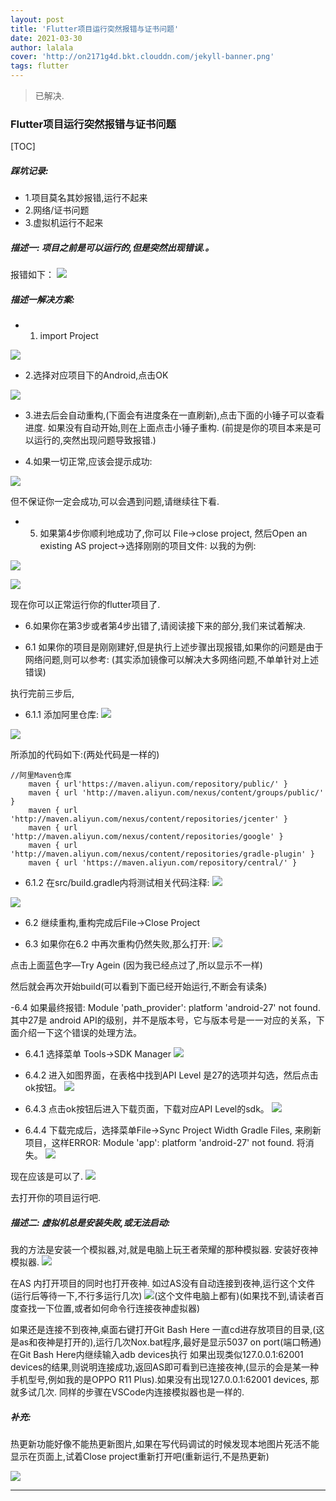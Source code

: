 ```yaml
---
layout: post
title: 'Flutter项目运行突然报错与证书问题'
date: 2021-03-30
author: lalala
cover: 'http://on2171g4d.bkt.clouddn.com/jekyll-banner.png'
tags: flutter
---
```


> 已解决.

### Flutter项目运行突然报错与证书问题
 

[TOC]


##### 踩坑记录:   

- 1.项目莫名其妙报错,运行不起来
- 2.网络/证书问题
- 3.虚拟机运行不起来


##### 描述一: 项目之前是可以运行的,但是突然出现错误.。
报错如下：
 ![](https://cdn.jsdelivr.net/gh/wzc520pyfm/Picbed_PicGo@master/img/flutter_%E8%BF%90%E8%A1%8C%E6%8A%A5%E9%94%991.1.png)

##### 描述一解决方案: 

- 1. import Project

![](https://cdn.jsdelivr.net/gh/wzc520pyfm/Picbed_PicGo@master/img/import_project.png)


- 2.选择对应项目下的Android,点击OK 

![](https://cdn.jsdelivr.net/gh/wzc520pyfm/Picbed_PicGo@master/img/chose.png)

- 3.进去后会自动重构,(下面会有进度条在一直刷新),点击下面的小锤子可以查看进度.
如果没有自动开始,则在上面点击小锤子重构.
(前提是你的项目本来是可以运行的,突然出现问题导致报错.)

- 4.如果一切正常,应该会提示成功:

![](https://cdn.jsdelivr.net/gh/wzc520pyfm/Picbed_PicGo@master/img/success.png)

但不保证你一定会成功,可以会遇到问题,请继续往下看.

- 5. 如果第4步你顺利地成功了,你可以  File->close project, 然后Open an existing AS project->选择刚刚的项目文件: 以我的为例: 

![](https://cdn.jsdelivr.net/gh/wzc520pyfm/Picbed_PicGo@master/img/flutter_chose_project.png)

![](https://cdn.jsdelivr.net/gh/wzc520pyfm/Picbed_PicGo@master/img/flutter_open_project.png)

现在你可以正常运行你的flutter项目了.

- 6.如果你在第3步或者第4步出错了,请阅读接下来的部分,我们来试着解决.

- 6.1 如果你的项目是刚刚建好,但是执行上述步骤出现报错,如果你的问题是由于网络问题,则可以参考: (其实添加镜像可以解决大多网络问题,不单单针对上述错误)

执行完前三步后, 
- 6.1.1 添加阿里仓库:
![](https://cdn.jsdelivr.net/gh/wzc520pyfm/Picbed_PicGo@master/img/flutter_ali_maven.png)

![](https://cdn.jsdelivr.net/gh/wzc520pyfm/Picbed_PicGo@master/img/flutter_ali_maven2.png)

所添加的代码如下:(两处代码是一样的)

```
//阿里Maven仓库
    maven { url'https://maven.aliyun.com/repository/public/' }
    maven { url 'http://maven.aliyun.com/nexus/content/groups/public/' }
    maven { url 'http://maven.aliyun.com/nexus/content/repositories/jcenter' }
    maven { url 'http://maven.aliyun.com/nexus/content/repositories/google' }
    maven { url 'http://maven.aliyun.com/nexus/content/repositories/gradle-plugin' }
    maven { url 'https://maven.aliyun.com/repository/central/' }

```

- 6.1.2 在src/build.gradle内将测试相关代码注释:
![](https://cdn.jsdelivr.net/gh/wzc520pyfm/Picbed_PicGo@master/img/flutter_build_gradle.png)

![](https://cdn.jsdelivr.net/gh/wzc520pyfm/Picbed_PicGo@master/img/flutter_build_gradle2.png)

- 6.2 继续重构,重构完成后File->Close Project

- 6.3 如果你在6.2 中再次重构仍然失败,那么打开: 
![](https://cdn.jsdelivr.net/gh/wzc520pyfm/Picbed_PicGo@master/img/flutter_try_again.png)

点击上面蓝色字—Try Agein  (因为我已经点过了,所以显示不一样)

然后就会再次开始build(可以看到下面已经开始运行,不断会有读条)

-6.4 如果最终报错: Module 'path_provider': platform 'android-27' not found.
其中27是 android API的级别，并不是版本号，它与版本号是一一对应的关系，下面介绍一下这个错误的处理方法。

- 6.4.1 	选择菜单 Tools->SDK Manager
![](https://cdn.jsdelivr.net/gh/wzc520pyfm/Picbed_PicGo@master/img/flutter_tool.png)

- 6.4.2 进入如图界面，在表格中找到API Level 是27的选项并勾选，然后点击ok按钮。
![](https://cdn.jsdelivr.net/gh/wzc520pyfm/Picbed_PicGo@master/img/flutter_android27.png)

- 6.4.3 点击ok按钮后进入下载页面，下载对应API Level的sdk。
![](https://cdn.jsdelivr.net/gh/wzc520pyfm/Picbed_PicGo@master/img/flutter_27_downing.png)

- 6.4.4 下载完成后，选择菜单File->Sync Project Width Gradle Files, 来刷新项目，这样ERROR: Module 'app': platform 'android-27' not found. 将消失。
![](https://cdn.jsdelivr.net/gh/wzc520pyfm/Picbed_PicGo@master/img/flutter_27_success.png)

现在应该是可以了.
![](https://cdn.jsdelivr.net/gh/wzc520pyfm/Picbed_PicGo@master/img/success.png)

去打开你的项目运行吧.


##### 描述二: 虚拟机总是安装失败,或无法启动:
我的方法是安装一个模拟器,对,就是电脑上玩王者荣耀的那种模拟器.
安装好夜神模拟器. 
![](https://cdn.jsdelivr.net/gh/wzc520pyfm/Picbed_PicGo@master/img/flutter_yeshen.png)

在AS
内打开项目的同时也打开夜神.
如过AS没有自动连接到夜神,运行这个文件(运行后等待一下,不行多运行几次)
![](https://cdn.jsdelivr.net/gh/wzc520pyfm/Picbed_PicGo@master/img/flutter_yeshen_nox.png)(这个文件电脑上都有)(如果找不到,请读者百度查找一下位置,或者如何命令行连接夜神虚拟器)


如果还是连接不到夜神,桌面右键打开Git Bash Here  一直cd进存放项目的目录,(这是as和夜神是打开的),运行几次Nox.bat程序,最好是显示5037 on port(端口畅通)
在Git Bash Here内继续输入adb devices执行
如果出现类似127.0.0.1:62001 devices的结果,则说明连接成功,返回AS即可看到已连接夜神,(显示的会是某一种手机型号,例如我的是OPPO R11 Plus).如果没有出现127.0.0.1:62001 devices, 那就多试几次. 同样的步骤在VSCode内连接模拟器也是一样的.

##### 补充:  

热更新功能好像不能热更新图片,如果在写代码调试的时候发现本地图片死活不能显示在页面上,试着Close project重新打开吧(重新运行,不是热更新)


![](https://codechina.csdn.net/Mricle/blog_picbed_go/-/raw/39ba03df81578fdc9af0dfbde4ad9be2dc25d667/img/1111111.jpg)

-------------------
